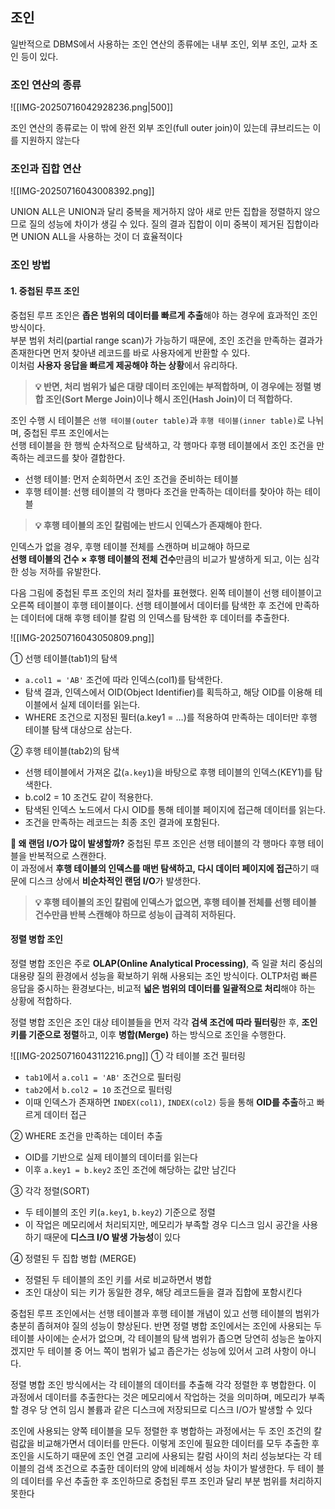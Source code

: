 ## 조인
일반적으로 DBMS에서 사용하는 조인 연산의 종류에는 내부 조인, 외부 조인, 교차 조인 등이 있다.

### 조인 연산의 종류
![[IMG-20250716042928236.png|500]]

조인 연산의 종류로는 이 밖에 완전 외부 조인(full outer join)이 있는데 큐브리드는 이를 지원하지 않는다

### 조인과 집합 연산

![[IMG-20250716043008392.png]]

UNION ALL은 UNION과 달리 중복을 제거하지 않아 새로 만든 집합을 정렬하지 않으므로 질의 성능에 차이가 생길 수 있다. 질의 결과 집합이 이미 중복이 제거된 집합이라면 UNION ALL을 사용하는 것이 더 효율적이다

### 조인 방법
#### 1. 중첩된 루프 조인
중첩된 루프 조인은 **좁은 범위의 데이터를 빠르게 추출**해야 하는 경우에 효과적인 조인 방식이다.  
부분 범위 처리(partial range scan)가 가능하기 때문에, 조인 조건을 만족하는 결과가 존재한다면 먼저 찾아낸 레코드를 바로 사용자에게 반환할 수 있다.  
이처럼 **사용자 응답을 빠르게 제공해야 하는 상황**에서 유리하다.

> **💡 반면, 처리 범위가 넓은 대량 데이터 조인에는 부적합하며, 이 경우에는 정렬 병합 조인(Sort Merge Join)이나 해시 조인(Hash Join)이 더 적합하다.**

조인 수행 시 테이블은 `선행 테이블(outer table)`과 `후행 테이블(inner table)`로 나뉘며, 중첩된 루프 조인에서는  
선행 테이블을 한 행씩 순차적으로 탐색하고, 각 행마다 후행 테이블에서 조인 조건을 만족하는 레코드를 찾아 결합한다.

- 선행 테이블: 먼저 순회하면서 조인 조건을 준비하는 테이블
- 후행 테이블: 선행 테이블의 각 행마다 조건을 만족하는 데이터를 찾아야 하는 테이블

> **💡 후행 테이블의 조인 칼럼에는 반드시 인덱스가 존재해야 한다.**

인덱스가 없을 경우, 후행 테이블 전체를 스캔하며 비교해야 하므로  
**선행 테이블의 건수 × 후행 테이블의 전체 건수**만큼의 비교가 발생하게 되고, 이는 심각한 성능 저하를 유발한다.

다음 그림에 중첩된 루프 조인의 처리 절차를 표현했다. 왼쪽 테이블이 선행 테이블이고 오른쪽 테이블이 후행 테이블이다. 선행 테이블에서 데이터를 탐색한 후 조건에 만족하는 데이터에 대해 후행 테이블 칼럼 의 인덱스를 탐색한 후 데이터를 추출한다.

![[IMG-20250716043050809.png]]

① 선행 테이블(tab1)의 탐색
- `a.col1 = 'AB'` 조건에 따라 인덱스(col1)를 탐색한다.
- 탐색 결과, 인덱스에서 OID(Object Identifier)를 획득하고, 해당 OID를 이용해 테이블에서 실제 데이터를 읽는다.
- WHERE 조건으로 지정된 필터(a.key1 = …)를 적용하여 만족하는 데이터만 후행 테이블 탐색 대상으로 삼는다.

② 후행 테이블(tab2)의 탐색
- 선행 테이블에서 가져온 값(`a.key1`)을 바탕으로 후행 테이블의 인덱스(KEY1)를 탐색한다.
- b.col2 = 10 조건도 같이 적용한다.
- 탐색된 인덱스 노드에서 다시 OID를 통해 테이블 페이지에 접근해 데이터를 읽는다.
- 조건을 만족하는 레코드는 최종 조인 결과에 포함된다.

**🤔 왜 랜덤 I/O가 많이 발생할까?**
중첩된 루프 조인은 선행 테이블의 각 행마다 후행 테이블을 반복적으로 스캔한다.  
이 과정에서 **후행 테이블의 인덱스를 매번 탐색하고, 다시 데이터 페이지에 접근**하기 때문에 디스크 상에서 **비순차적인 랜덤 I/O**가 발생한다.

> **💡 후행 테이블의 조인 칼럼에 인덱스가 없으면, 후행 테이블 전체를 선행 테이블 건수만큼 반복 스캔해야 하므로 성능이 급격히 저하된다.**


#### 정렬 병합 조인
정렬 병합 조인은 주로 **OLAP(Online Analytical Processing)**, 즉 일괄 처리 중심의 대용량 질의 환경에서 성능을 확보하기 위해 사용되는 조인 방식이다. OLTP처럼 빠른 응답을 중시하는 환경보다는, 비교적 **넓은 범위의 데이터를 일괄적으로 처리**해야 하는 상황에 적합하다.

정렬 병합 조인은 조인 대상 테이블들을 먼저 각각 **검색 조건에 따라 필터링**한 후, **조인 키를 기준으로 정렬**하고, 이후 **병합(Merge)** 하는 방식으로 조인을 수행한다.

![[IMG-20250716043112216.png]]
① 각 테이블 조건 필터링
- `tab1`에서 `a.col1 = 'AB'` 조건으로 필터링
- `tab2`에서 `b.col2 = 10` 조건으로 필터링
- 이때 인덱스가 존재하면 `INDEX(col1)`, `INDEX(col2)` 등을 통해 **OID를 추출**하고 빠르게 데이터 접근

② WHERE 조건을 만족하는 데이터 추출
- OID를 기반으로 실제 테이블의 데이터를 읽는다
- 이후 `a.key1 = b.key2` 조인 조건에 해당하는 값만 남긴다

③ 각각 정렬(SORT)
- 두 테이블의 조인 키(`a.key1`, `b.key2`) 기준으로 정렬
- 이 작업은 메모리에서 처리되지만, 메모리가 부족할 경우 디스크 임시 공간을 사용하기 때문에 **디스크 I/O 발생 가능성**이 있다

④ 정렬된 두 집합 병합 (MERGE)
- 정렬된 두 테이블의 조인 키를 서로 비교하면서 병합
- 조인 대상이 되는 키가 동일한 경우, 해당 레코드들을 결과 집합에 포함시킨다

중첩된 루프 조인에서는 선행 테이블과 후행 테이블 개념이 있고 선행 테이블의 범위가 충분히 좁혀져야 질의 성능이 향상된다. 반면 정렬 병합 조인에서는 조인에 사용되는 두 테이블 사이에는 순서가 없으며, 각 테이블의 탐색 범위가 좁으면 당연히 성능은 높아지겠지만 두 테이블 중 어느 쪽이 범위가 넓고 좁은가는 성능에 있어서 고려 사항이 아니다. 

 정렬 병합 조인 방식에서는 각 테이블의 데이터를 추출해 각각 정렬한 후 병합한다.
 이 과정에서 데이터를 추출한다는 것은 메모리에서 작업하는 것을 의미하며, 메모리가 부족할 경우 당 연히 임시 볼륨과 같은 디스크에 저장되므로 디스크 I/O가 발생할 수 있다

조인에 사용되는 양쪽 테이블을 모두 정렬한 후 병합하는 과정에서는 두 조인 조건의 칼럼값을 비교해가면서 데이터를 만든다. 
이렇게 조인에 필요한 데이터를 모두 추출한 후 조인을 시도하기 때문에 조인 연결 고리에 사용되는 칼럼 사이의 처리 성능보다는 각 테이블의 검색 조건으로 추출한 데이터의 양에 비례해서 성능 차이가 발생한다. 두 테이 블의 데이터를 우선 추출한 후 조인하므로 중첩된 루프 조인과 달리 부분 범위를 처리하지 못한다
